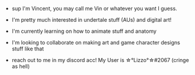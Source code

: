 - sup I'm Vincent, you may call me Vin or whatever you want I guess.
  
- I'm pretty much interested in undertale stuff (AUs) and digital art!
  
- I'm currently learning on how to animate stuff and anatomy 
  
- I'm looking to collaborate on making art and game character designs stuff like that
  
- reach out to me in my discord acc! My User is ☆°Lizzo°☆#2067 (cringe as hell)
<!---
VincentXzZ/VincentXzZ is a ✨ special ✨ repository because its `README.md` (this file) appears on your GitHub profile.
You can click the Preview link to take a look at your changes.
--->
